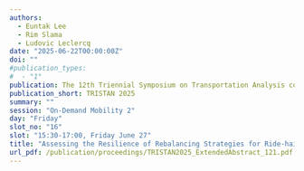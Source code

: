 ```yaml
---
authors:
  - Euntak Lee
  - Rim Slama
  - Ludovic Leclercq
date: "2025-06-22T00:00:00Z"
doi: ""
#publication_types:
#  - "1"
publication: The 12th Triennial Symposium on Transportation Analysis conference
publication_short: TRISTAN 2025
summary: ""
session: "On-Demand Mobility 2"
day: "Friday"
slot_no: "16"
slot: "15:30-17:00, Friday June 27"
title: "Assessing the Resilience of Rebalancing Strategies for Ride-hailing Services in Multi-modal Transportation System"
url_pdf: /publication/proceedings/TRISTAN2025_ExtendedAbstract_121.pdf
---
```


